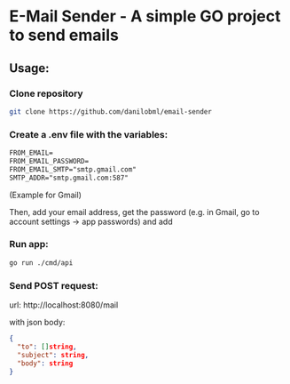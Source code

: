 # E-Mail Sender - A simple GO project to send emails

## Usage:

### Clone repository
```bash
git clone https://github.com/danilobml/email-sender
```

### Create a .env file with the variables:

```txt
FROM_EMAIL=
FROM_EMAIL_PASSWORD=
FROM_EMAIL_SMTP="smtp.gmail.com"
SMTP_ADDR="smtp.gmail.com:587"
```
(Example for Gmail)

Then, add your email address, get the password (e.g. in Gmail, go to account settings -> app passwords) and add

### Run app:
```bash
go run ./cmd/api
```

### Send POST request:
url: http://localhost:8080/mail

with json body:
```json
{
  "to": []string,
  "subject": string,
  "body": string
}
```
